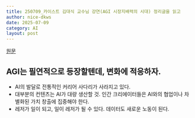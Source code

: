 ```yaml
---
title: 250709_카이스트 김대식 교수님 강연(AGI 시장지배력의 시대) 정리글을 읽고
author: nice-dkws
date: 2025-07-09
category: AI
layout: post
---
```


[원문](https://bugs-jam-tnc.craft.me/pK5qA8MAh9xoBE)

## AGI는 필연적으로 등장할텐데, 변화에 적응하자.
* AI의 발달로 전통적인 커리어 사다리가 사라지고 있다.
* 대부분의 컨텐츠는 AI가 대량 생산할 것. 인간 크리에이터들은 AI와의 협업이나 차별화된 가치 창출에 집중해야 한다.
* 레저가 일이 되고, 일이 레저가 될 수 있다. 데이터도 새로운 노동이 된다.